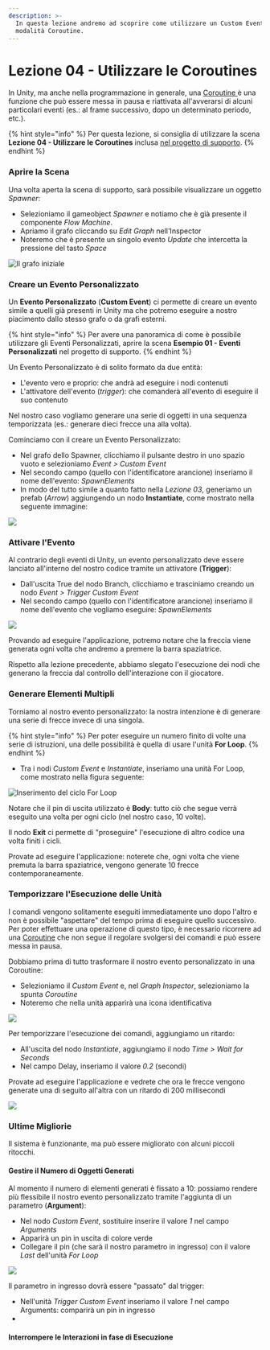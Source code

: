```yaml
---
description: >-
  In questa lezione andremo ad scoprire come utilizzare un Custom Event in
  modalità Coroutine.
---
```


# Lezione 04 - Utilizzare le Coroutines

In Unity, ma anche nella programmazione in generale, una [Coroutine ](https://docs.unity3d.com/Manual/Coroutines.html)è una funzione che può essere messa in pausa e riattivata all'avverarsi di alcuni particolari eventi \(es.: al frame successivo, dopo un determinato periodo, etc.\).

{% hint style="info" %}
Per questa lezione, si consiglia di utilizzare la scena **Lezione 04 - Utilizzare le Coroutines** inclusa [nel progetto di supporto](https://github.com/thebitcave/gitbook-guida-bolt/releases).
{% endhint %}

### Aprire la Scena

Una volta aperta la scena di supporto, sarà possibile visualizzare un oggetto _Spawner_:

* Selezioniamo il gameobject _Spawner_ e notiamo che è già presente il componente _Flow Machine_.
* Apriamo il grafo cliccando su _Edit Graph_ nell'Inspector
* Noteremo che è presente un singolo evento _Update_ che intercetta la pressione del tasto _Space_

![Il grafo iniziale](../.gitbook/assets/grafo_iniziale.png)

### Creare un Evento Personalizzato

Un **Evento Personalizzato** \(**Custom Event**\) ci permette di creare un evento simile a quelli già presenti in Unity ma che potremo eseguire a nostro piacimento dallo stesso grafo o da grafi esterni.

{% hint style="info" %}
Per avere una panoramica di come è possibile utilizzare gli Eventi Personalizzati, aprire la scena **Esempio 01 - Eventi Personalizzati** nel progetto di supporto.
{% endhint %}

Un Evento Personalizzato è di solito formato da due entità:

* L'evento vero e proprio: che andrà ad eseguire i nodi contenuti
* L'attivatore dell'evento \(_trigger_\): che comanderà all'evento di eseguire il suo contenuto

Nel nostro caso vogliamo generare una serie di oggetti in una sequenza temporizzata \(es.: generare dieci frecce una alla volta\).

Cominciamo con il creare un Evento Personalizzato:

* Nel grafo dello Spawner, clicchiamo il pulsante destro in uno spazio vuoto e selezioniamo _Event &gt; Custom Event_
* Nel secondo campo \(quello con l'identificatore arancione\) inseriamo il nome dell'evento: _SpawnElements_
* In modo del tutto simile a quanto fatto nella _Lezione 03_, generiamo un prefab \(_Arrow_\) aggiungendo un nodo **Instantiate**, come mostrato nella seguente immagine:

![](../.gitbook/assets/evento_personalizzato.png)

### Attivare l'Evento

Al contrario degli eventi di Unity, un evento personalizzato deve essere lanciato all'interno del nostro codice tramite un attivatore \(**Trigger**\):

* Dall'uscita True del nodo Branch, clicchiamo e trasciniamo creando un nodo _Event &gt; Trigger Custom Event_
* Nel secondo campo \(quello con l'identificatore arancione\) inseriamo il nome dell'evento che vogliamo eseguire: _SpawnElements_

![](../.gitbook/assets/esecuzione_evento.png)

Provando ad eseguire l'applicazione, potremo notare che la freccia viene generata ogni volta che andremo a premere la barra spaziatrice.

Rispetto alla lezione precedente, abbiamo slegato l'esecuzione dei nodi che generano la freccia dal controllo dell'interazione con il giocatore.

### Generare Elementi Multipli

Torniamo al nostro evento personalizzato: la nostra intenzione è di generare una serie di frecce invece di una singola.

{% hint style="info" %}
Per poter eseguire un numero finito di volte una serie di istruzioni, una delle possibilità è quella di usare l'unità **For Loop**.
{% endhint %}

* Tra i nodi _Custom Event_ e _Instantiate_, inseriamo una unità For Loop, come mostrato nella figura seguente:

![Inserimento del ciclo For Loop](../.gitbook/assets/for_loop.png)

Notare che il pin di uscita utilizzato è **Body**: tutto ciò che segue verrà eseguito una volta per ogni ciclo \(nel nostro caso, 10 volte\).

Il nodo **Exit** ci permette di "proseguire" l'esecuzione di altro codice una volta finiti i cicli.

Provate ad eseguire l'applicazione: noterete che, ogni volta che viene premuta la barra spaziatrice, vengono generate 10 frecce contemporaneamente.

### Temporizzare l'Esecuzione delle Unità

I comandi vengono solitamente eseguiti immediatamente uno dopo l'altro e non è possibile "aspettare" del tempo prima di eseguire quello successivo. Per poter effettuare una operazione di questo tipo, è necessario ricorrere ad una [Coroutine](https://docs.unity3d.com/Manual/Coroutines.html) che non segue il regolare svolgersi dei comandi e può essere messa in pausa.

Dobbiamo prima di tutto trasformare il nostro evento personalizzato in una Coroutine:

* Selezioniamo il _Custom Event_ e, nel _Graph Inspector_, selezioniamo la spunta _Coroutine_
* Noteremo che nella unità apparirà una icona identificativa

![](../.gitbook/assets/coroutine.png)

Per temporizzare l'esecuzione dei comandi, aggiungiamo un ritardo:

* All'uscita del nodo _Instantiate_, aggiungiamo il nodo _Time &gt; Wait for Seconds_
* Nel campo Delay, inseriamo il valore _0.2_ \(secondi\)

Provate ad eseguire l'applicazione e vedrete che ora le frecce vengono generate una di seguito all'altra con un ritardo di 200 millisecondi

![](../.gitbook/assets/ritardo_spawn.png)

### Ultime Migliorie

Il sistema è funzionante, ma può essere migliorato con alcuni piccoli ritocchi.

#### Gestire il Numero di Oggetti Generati

Al momento il numero di elementi generati è fissato a 10: possiamo rendere più flessibile il nostro evento personalizzato tramite l'aggiunta di un parametro \(**Argument**\):

* Nel nodo _Custom Event_, sostituire inserire il valore _1_ nel campo _Arguments_
* Apparirà un pin in uscita di colore verde
* Collegare il pin \(che sarà il nostro parametro in ingresso\) con il valore _Last_ dell'unità _For Loop_

![](../.gitbook/assets/argument_in.png)

Il parametro in ingresso dovrà essere "passato" dal trigger:

* Nell'unità _Trigger Custom Event_ inseriamo il valore _1_ nel campo Arguments: comparirà un pin in ingresso
* 
#### Interrompere le Interazioni in fase di Esecuzione



